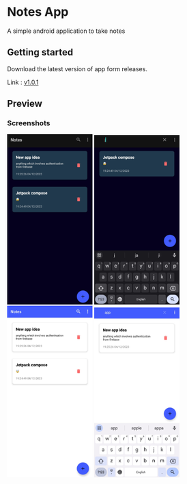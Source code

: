 # Notes App

A simple android application to take notes

## Getting started 

Download the latest version of app form releases.

Link : [v1.0.1](https://github.com/jahnav-sannapureddy/notes-app-android/releases/download/v1.0.1/notes-v1.0.1.apk)

## Preview

### Screenshots

<div>
  <img width="200px" alt="dark-1" src="https://raw.githubusercontent.com/jahnav-sannapureddy/notes-app-android/main/Screenshots/dark-1.jpg">
  <img width="200px" alt="dark-2" src="https://raw.githubusercontent.com/jahnav-sannapureddy/notes-app-android/main/Screenshots/dark-2.jpg">
  <img width="200px" alt="light-1" src="https://raw.githubusercontent.com/jahnav-sannapureddy/notes-app-android/main/Screenshots/light-1.jpg">
  <img width="200px" alt="light-2" src="https://raw.githubusercontent.com/jahnav-sannapureddy/notes-app-android/main/Screenshots/light-2.jpg">
</div>
